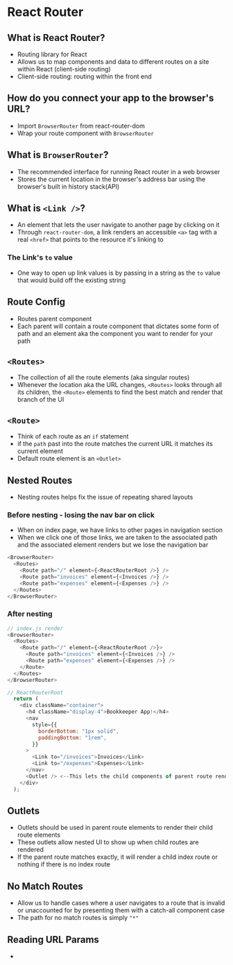 # React Router

## What is React Router?

- Routing library for React
- Allows us to map components and data to different routes on a site within React (client-side routing)
- Client-side routing: routing within the front end

## How do you connect your app to the browser's URL?

- Import `BrowserRouter` from react-router-dom
- Wrap your route component with `BrowserRouter`

## What is `BrowserRouter`?

- The recommended interface for running React router in a web browser
- Stores the current location in the browser's address bar using the browser's built in history stack(API)

## What is `<Link />`?

- An element that lets the user navigate to another page by clicking on it
- Through `react-router-dom`, a link renders an accessible `<a>` tag with a real `<href>` that points to the resource it's linking to

### The Link's `to` value

- One way to open up link values is by passing in a string as the `to` value that would build off the existing string

## Route Config

- Routes parent component
- Each parent will contain a route component that dictates some form of path and an element aka the component you want to render for your path

## `<Routes>`

- The collection of all the route elements (aka singular routes)
- Whenever the location aka the URL changes, `<Routes>` looks through all its children, the `<Route>` elements to find the best match and render that branch of the UI

## `<Route>`

- Think of each route as an `if` statement
- if the `path` past into the route matches the current URL it matches its current element
- Default route element is an `<Outlet>`

## Nested Routes

- Nesting routes helps fix the issue of repeating shared layouts

### Before nesting - losing the nav bar on click

- When on index page, we have links to other pages in navigation section
- When we click one of those links, we are taken to the associated path and the associated element renders but we lose the navigation bar

```js
<BrowserRouter>
  <Routes>
    <Route path="/" element={<ReactRouterRoot />} />
    <Route path="invoices" element={<Invoices />} />
    <Route path="expenses" element={<Expenses />} />
  </Routes>
</BrowserRouter>
```

### After nesting

```js
// index.js render
<BrowserRouter>
  <Routes>
    <Route path="/" element={<ReactRouterRoot />}>
      <Route path="invoices" element={<Invoices />} />
      <Route path="expenses" element={<Expenses />} />
    </Route>
  </Routes>
</BrowserRouter>
```

```js
// ReactRouterRoot
  return (
    <div className="container">
      <h4 className="display-4">Bookkeeper App!</h4>
      <nav
        style={{
          borderBottom: "1px solid",
          paddingBottom: "1rem",
        }}
      >
        <Link to="/invoices">Invoices</Link>
        <Link to="/expenses">Expenses</Link>
      </nav>
      <Outlet /> <--This lets the child components of parent route render
    </div>
  );
```

## Outlets

- Outlets should be used in parent route elements to render their child route elements
- These outlets allow nested UI to show up when child routes are rendered
- If the parent route matches exactly, it will render a child index route or nothing if there is no index route

## No Match Routes

- Allow us to handle cases where a user navigates to a route that is invalid or unaccounted for by presenting them with a catch-all component case
- The path for no match routes is simply `"*"`

## Reading URL Params

-
